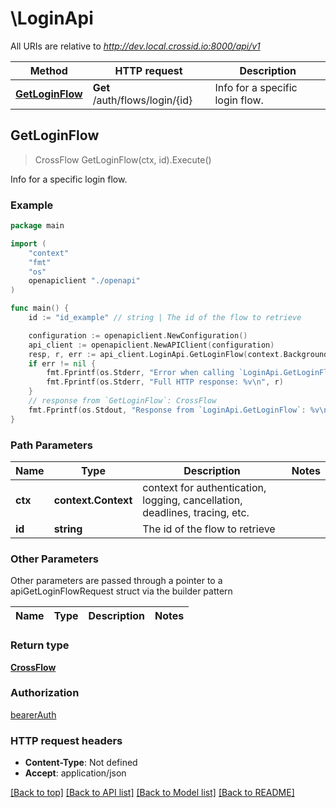 # \LoginApi

All URIs are relative to *http://dev.local.crossid.io:8000/api/v1*

Method | HTTP request | Description
------------- | ------------- | -------------
[**GetLoginFlow**](LoginApi.md#GetLoginFlow) | **Get** /auth/flows/login/{id} | Info for a specific login flow.



## GetLoginFlow

> CrossFlow GetLoginFlow(ctx, id).Execute()

Info for a specific login flow.

### Example

```go
package main

import (
    "context"
    "fmt"
    "os"
    openapiclient "./openapi"
)

func main() {
    id := "id_example" // string | The id of the flow to retrieve

    configuration := openapiclient.NewConfiguration()
    api_client := openapiclient.NewAPIClient(configuration)
    resp, r, err := api_client.LoginApi.GetLoginFlow(context.Background(), id).Execute()
    if err != nil {
        fmt.Fprintf(os.Stderr, "Error when calling `LoginApi.GetLoginFlow``: %v\n", err)
        fmt.Fprintf(os.Stderr, "Full HTTP response: %v\n", r)
    }
    // response from `GetLoginFlow`: CrossFlow
    fmt.Fprintf(os.Stdout, "Response from `LoginApi.GetLoginFlow`: %v\n", resp)
}
```

### Path Parameters


Name | Type | Description  | Notes
------------- | ------------- | ------------- | -------------
**ctx** | **context.Context** | context for authentication, logging, cancellation, deadlines, tracing, etc.
**id** | **string** | The id of the flow to retrieve | 

### Other Parameters

Other parameters are passed through a pointer to a apiGetLoginFlowRequest struct via the builder pattern


Name | Type | Description  | Notes
------------- | ------------- | ------------- | -------------


### Return type

[**CrossFlow**](CrossFlow.md)

### Authorization

[bearerAuth](../README.md#bearerAuth)

### HTTP request headers

- **Content-Type**: Not defined
- **Accept**: application/json

[[Back to top]](#) [[Back to API list]](../README.md#documentation-for-api-endpoints)
[[Back to Model list]](../README.md#documentation-for-models)
[[Back to README]](../README.md)

